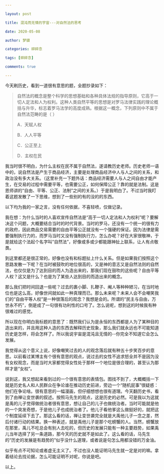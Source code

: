 ```yaml
---

layout: post

title: 混沌而无情的宇宙---对自然法的思考

date: 2020-05-08

author: 梦貘

categories: 碎碎念

tags: [碎碎念]

comments: true

---
```


今天刷历史，看到一道很有意思的题，全题抄录如下：

> 自然法的概念是整个科学的思想基础和各种具体法规的指导原则，它高于一切人定法和人为权利。这种人类自然平等的思想是对罗马法律实践的理论概括与升华，标志着罗马法学的高度成熟。根据这一概念，下列原则中不属于自然法范畴的是（   ）
>
> A．天赋人权
>
> B．人人平等
>
> C．公正至上
>
> D．主权在民

我当时很不明白，为什么主权在民不属于自然法，遂请教历史老师。历史老师一语中的，说自然法是产生于商品经济，主要是处理商品经济中人与人之间的关系，和政治没有多大关系。（这里补充一下题外话：商品经济需要人与人之间自由才能产生，在交易的过程中需要平等，也需要公正，如何保障公正？靠的就是法制。这是恩师讲的“自由、平等、公正、法制”之间的关系。）于是我明白了。不过当时我盯着这题发散了一下思维，想到了一些别的有的没的的东西。

以下均为我的一家之言，没有任何依据，不喜轻喷，仅做记录。

我在想：为什么当时的人喜欢宣传自然法是“高于一切人定法和人为权利”呢？要解决这个问题，大概要结合当时的时代背景。当时的罗马，还没有一个统一的很有力的政府，因此商品交易需要的自由平等公正就没有一个强硬的保证。因为法律是需要强制执行力的，而罗马当时又没有强制执行力，怎么办呢？好在大家很敬神，于是就给这个法起个名字叫“自然法”，好像或多或少都能跟神扯上联系，让人有点敬畏。

到这里都还是很正常的，好像也没有和标题扯上什么关系。但是如果我们按照这个思路发散一下呢？在当时被鼓吹的地位很高的，又是神的意志又是自然法则的自然法，也仅仅是为了达到目的而人为造出来的，那我们现在鼓吹的这些呢？自由平等人权？这又是什么？也是为了某些人达到目的而造出来的概念。

那么我们把时间回退一些呢？过去的裹小脚、扎鞭子、阉人等种种陋习，在当时地位也是这么高，好像世间就如此一种真理而已。那么未来呢？未来人会不会嘲笑我们的“自由平等人权”是一种很落后的观念？我想是会的。所谓的“民主与自由，万世永不朽”，倒是成了一句很有功利性的口号了。怎么说呢，想到这的时候我有种很难过的感觉。

所以现在你明白我标题的意思了：既然我们认为是永恒的东西都是人为了某种目的造出来的，并且用这种人造的东西去解释历史现象，那么我们就永远也不可能知道历史是怎样，将会怎样了。所以我说宇宙是混沌且无情的--你完全不知道它会怎么发展。

我觉得从这个意义上说，好像嘲笑过去的人的观念落后就有种五十步笑百步的意思。以前看过某博主有个很有意思的观点，说过去的女性不追求怒全并不是因为没有女权观念，而是当时大家都觉得女性处于那样一个地位是很合理的，甚至认为那样才是“女权”。

说到这，我又想起来看到过的一个很有意思的表情包。图找不到了，大概概括一下就是历史名人和人民群众在争论谁在推动历史前进，旁边一个“随机屁事”很疑惑：他们在争论啥。很有意思的一幅漫画，但仔细想想也很有道理。今天翻历史书，看到了由禅让变世袭的叙述。按照马先生的观点，这是历史的必然。可是我以为这就是禹的儿子觉得做统治者很有意思，想让自己的儿子也做统治者。当时可能就是他的一个突发奇想，于是他儿子也成统治者了。他儿子看他爹这么做挺好的，就把这个制度延续下去了。那这么看的话，禅让变世袭完全就是大禹他儿子一念之差，然后付诸行动的结果。换一种表述，就是禹他儿子是那个吃螃蟹的人。当然，螃蟹放在那里，禹儿不吃总会有别人去吃的，但历史的发展只能有一种主要趋势，如果禹儿当年选择了另一条道路，那今天的历史就不是如此了。这么看的话，马先生的“历史的发展是有趋势的”似乎没什么道理，或者说是句怎么用都没错的万金油。

似乎有点不可知论或者虚无主义了。不过也没人能证明马先生就一定是对的嘛。拿着结论去找论据，怎么可能证明不对呢，你说是吧。

以上。

